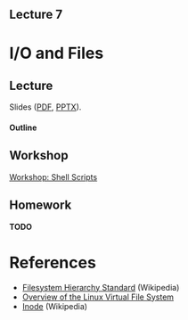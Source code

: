Lecture 7
---

# I/O and Files

## Lecture

Slides ([PDF](OS_Lecture_07.pdf), [PPTX](OS_Lecture_07.pptx)).

#### Outline




## Workshop

[Workshop: Shell Scripts](../06_Processes/bash.md) 

## Homework

__TODO__

# References

* [Filesystem Hierarchy Standard](https://en.wikipedia.org/wiki/Filesystem_Hierarchy_Standard) (Wikipedia)
* [Overview of the Linux Virtual File System](https://docs.kernel.org/filesystems/vfs.html)
* [Inode](https://en.wikipedia.org/wiki/Inode) (Wikipedia)
